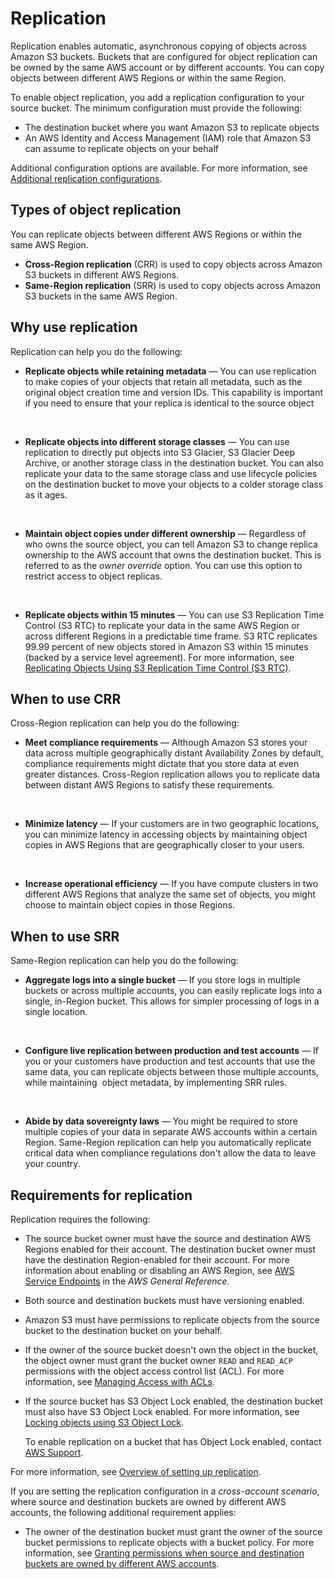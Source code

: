 # Replication<a name="replication"></a>

Replication enables automatic, asynchronous copying of objects across Amazon S3 buckets\. Buckets that are configured for object replication can be owned by the same AWS account or by different accounts\. You can copy objects between different AWS Regions or within the same Region\.

To enable object replication, you add a replication configuration to your source bucket\. The minimum configuration must provide the following:
+ The destination bucket where you want Amazon S3 to replicate objects 
+ An AWS Identity and Access Management \(IAM\)  role that Amazon S3 can assume to replicate objects on your behalf 

Additional configuration options are available\. For more information, see [Additional replication configurations](replication-additional-configs.md)\.

## Types of object replication<a name="replication-types"></a>

You can replicate objects between different AWS Regions or within the same AWS Region\.
+ **Cross\-Region replication** \(CRR\) is used to copy objects across Amazon S3 buckets in different AWS Regions\.
+ **Same\-Region replication** \(SRR\) is used to copy objects across Amazon S3 buckets in the same AWS Region\.

## Why use replication<a name="replication-scenario"></a>

Replication can help you do the following:
+ **Replicate objects while retaining metadata** — You can use replication to make copies of your objects that retain all metadata, such as the original object creation time and version IDs\. This capability is important if you need to ensure that your replica is identical to the source object

   
+ **Replicate objects into different storage classes** — You can use replication to directly put objects into S3 Glacier, S3 Glacier Deep Archive, or another storage class in the destination bucket\. You can also replicate your data to the same storage class and use lifecycle policies on the destination bucket to move your objects to a colder storage class as it ages\.

   
+ **Maintain object copies under different ownership** — Regardless of who owns the source object, you can tell Amazon S3 to change replica ownership to the AWS account that owns the destination bucket\. This is referred to as the *owner override* option\. You can use this option to restrict access to object replicas\.

   
+ **Replicate objects within 15 minutes** — You can use S3 Replication Time Control \(S3 RTC\) to replicate your data in the same AWS Region or across different Regions in a predictable time frame\. S3 RTC replicates 99\.99 percent of new objects stored in Amazon S3 within 15 minutes \(backed by a service level agreement\)\. For more information, see [Replicating Objects Using S3 Replication Time Control \(S3 RTC\)](replication-time-control.md)\.

## When to use CRR<a name="crr-scenario"></a>

Cross\-Region replication can help you do the following:
+ **Meet compliance requirements** — Although Amazon S3 stores your data across multiple geographically distant Availability Zones by default, compliance requirements might dictate that you store data at even greater distances\. Cross\-Region replication allows you to replicate data between distant AWS Regions to satisfy these requirements\.

    
+ **Minimize latency** — If your customers are in two geographic locations, you can minimize latency in accessing objects by maintaining object copies in AWS Regions that are geographically closer to your users\.

   
+ **Increase operational efficiency** — If you have compute clusters in two different AWS Regions that analyze the same set of objects, you might choose to maintain object copies in those Regions\.

## When to use SRR<a name="srr-scenario"></a>

Same\-Region replication can help you do the following:
+ **Aggregate logs into a single bucket** — If you store logs in multiple buckets or across multiple accounts, you can easily replicate logs into a single, in\-Region bucket\. This allows for simpler processing of logs in a single location\.

   
+ **Configure live replication between production and test accounts** — If you or your customers have production and test accounts that use the same data, you can replicate objects between those multiple accounts, while maintaining  object metadata, by implementing SRR rules\.

   
+ **Abide by data sovereignty laws** — You might be required to store multiple copies of your data in separate AWS accounts within a certain Region\. Same\-Region replication can help you automatically replicate critical data when compliance regulations don't allow the data to leave your country\.

## Requirements for replication<a name="replication-requirements"></a>

Replication requires the following:
+ The source bucket owner must have the source and destination AWS Regions enabled for their account\. The destination bucket owner must have the destination Region\-enabled for their account\. For more information about enabling or disabling an AWS Region, see [AWS Service Endpoints](https://docs.aws.amazon.com/general/latest/gr/rande.html) in the *AWS General Reference*\.
+ Both source and destination buckets must have versioning enabled\. 
+ Amazon S3 must have permissions to replicate objects from the source bucket to the destination bucket on your behalf\. 
+ If the owner of the source bucket doesn't own the object in the bucket, the object owner must grant the bucket owner `READ` and `READ_ACP` permissions with the object access control list \(ACL\)\. For more information, see [Managing Access with ACLs](S3_ACLs_UsingACLs.md)\. 
+ If the source bucket has S3 Object Lock enabled, the destination bucket must also have S3 Object Lock enabled\. For more information, see [Locking objects using S3 Object Lock](object-lock.md)\.

  To enable replication on a bucket that has Object Lock enabled, contact [AWS Support](https://console.aws.amazon.com/support/home)\.

For more information, see [Overview of setting up replication](replication-how-setup.md)\. 

If you are setting the replication configuration in a *cross\-account scenario*, where source and destination buckets are owned by different AWS accounts, the following additional requirement applies:
+ The owner of the destination bucket must grant the owner of the source bucket permissions to replicate objects with a bucket policy\. For more information, see [Granting permissions when source and destination buckets are owned by different AWS accounts](setting-repl-config-perm-overview.md#setting-repl-config-crossacct)\.

   